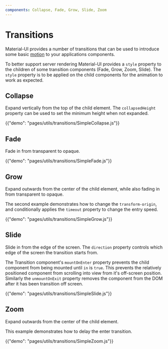 ```yaml
---
components: Collapse, Fade, Grow, Slide, Zoom
---
```


# Transitions

Material-UI provides a number of transitions that can be used to introduce some basic
[motion](https://material.io/guidelines/motion/material-motion.html)
to your applications components.

To better support server rendering Material-UI provides a `style` property 
to the children of some transition components (Fade, Grow, Zoom, Slide).
The `style` property is to be applied on the child components for the animation to work
as expected.

## Collapse

Expand vertically from the top of the child element.
The `collapsedHeight` property can be used to set the minimum height when not expanded.

{{"demo": "pages/utils/transitions/SimpleCollapse.js"}}

## Fade

Fade in from transparent to opaque.

{{"demo": "pages/utils/transitions/SimpleFade.js"}}

## Grow

Expand outwards from the center of the child element, while also fading in
from transparent to opaque.

The second example demonstrates how to change the `transform-origin`, and conditionally applies
the `timeout` property to change the entry speed.

{{"demo": "pages/utils/transitions/SimpleGrow.js"}}

## Slide

Slide in from the edge of the screen.
The `direction` property controls which edge of the screen the transition starts from.

The Transition component's  `mountOnEnter` property prevents the child component from being mounted
until `in` is `true`. This prevents the relatively positioned component from scrolling into view
from it's off-screen position. Similarly the `unmountOnExit` property removes the component
from the DOM after it has been transition off screen.

{{"demo": "pages/utils/transitions/SimpleSlide.js"}}

## Zoom

Expand outwards from the center of the child element.

This example demonstrates how to delay the enter transition.

{{"demo": "pages/utils/transitions/SimpleZoom.js"}}
